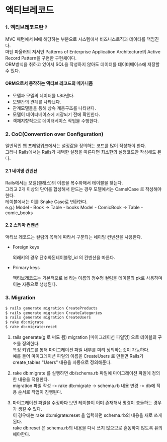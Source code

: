# 액티브레코드

### 1. 액티브레코드란 ?
MVC 패턴에서 M에 해당하는 부분으로 시스템에서 비즈니스로직과 데이타를 책임진다.  
마틴 파울러의 저서인 Patterns of Enterprise Application Architecture의 Active Record Pattern을 구현한 구현체이다.  
ORM방식을 취하고 있어서 SQL을 작성하지 않아도 데이터를 데이터베이스에 저장할 수 있다.

#### ORM으로서 동작하는 액티브 레코드의 메카니즘

* 모델과 모델의 데이터를 나타낸다.
* 모델간의 관계를 나타낸다.
* 관계모델들을 통해 상속 계층구조를 나타낸다.
* 모델이 데이터베이스에 저장되기 전에 확인한다.
* 객체지향적으로 데이터베이스 작업을 수행한다.


### 2. CoC(Convention over Configuration)

일반적인 웹 프레임워크에서는 설정값을 정의하는 코드를 많이 작성해야 한다.  
그러나 Rails에서는 Rails가 채택한 설정을 따른다면 최소한의 설정코드만 작성해도 된다.  

#### 2.1 네이밍 컨벤션
Rails에서는 모델(클래스)의 이름을 복수화해서 테이블을 찾는다.  
그리고 2개 이상의 단어를 합성해서 만드는 경우 모델에서는 CamelCase 로 작성해야한다.  
테이블에서는 이를 Snake Case로 변환한다.  
e.g.) 
Model - Book -> Table - books
Model - ComicBook -> Table - comic_books

#### 2.2 스키마 컨벤션

액티브 레코드는 컬럼의 목적에 따라서 구분되는 네이밍 컨벤션을 사용한다.  
* Foreign keys

    외래키의 경우 단수화된테이블명_id 의 컨벤션을 따른다.
* Primary keys
    
    액티브레코드는 기본적으로 id 라는 이름의 정수형 컬럼을 테이블의 pk로 사용하며 이는 자동으로 생성된다.


### 3. Migration 

```sh
$ rails generate migration CreateProducts
$ rails generate migration CreateCategories
$ rails generate migration CreateUsers
$ rake db:migrate
$ rake db:migrate:reset
```

1. rails generate(g 로 써도 됨) migration [마이그레이션 파일명] 으로 테이블의 구조를 정의한다.  
특정 키워드를 통해 마이그레이션 파일 내부를 미리 정의하는것이 가능하다.  
예를 들어 마이그레이션 파일의 이름을 CreateUsers 로 만들면 Rails가 create_tables "Users" 내용을 자동으로 정의해준다.  
2. rake db:migrate 를 실행하면 db/schema.rb 파일에 마이그레이션 파일에 정의한 내용을 적용한다.  
migration 파일 작성 -> rake db:migrate -> schema.rb 내용 변경 -> db에 적용 순서로 작업이 진행된다.  

3. 마이그레이션 파일을 수정하다 보면 테이블이 이미 존재해서 명령이 충돌하는 경우가 생길 수 있다.  
이 경우에는 rake db:migrate:reset 을 입력하면 schema.rb의 내용을 새로 쓰게된다.  
rake db:reset 은 schema.rb의 내용을 다시 쓰지 않으므로 혼동하지 않도록 유의해야한다.
 